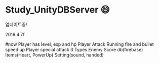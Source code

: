 # Study_UnityDBServer :smile:

업데이트중!

2019.4.7f

#now
Player has level, exp and hp
Player Attack Running fire and bullet speed up
Player special attack
3 Types Enemy
Score db(firebase)
Items(Heart, PowerUp)
Setting(sound, handed)
